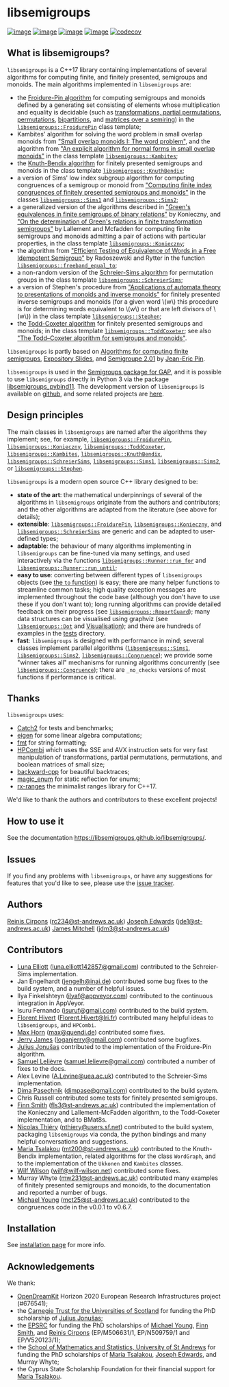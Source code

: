 <!--
Distributed under the terms of the GPL license version 3.

The full license is in the file LICENSE, distributed with this
software.
-->

# libsemigroups 

[![image](https://img.shields.io/conda/dn/conda-forge/libsemigroups)](https://github.com/conda-forge/libsemigroups-feedstock)
[![image](https://zenodo.org/badge/DOI/10.5281/zenodo.1437752.svg)](https://doi.org/10.5281/zenodo.1437752)
[![image](https://anaconda.org/conda-forge/libsemigroups/badges/license.svg)](https://anaconda.org/conda-forge/libsemigroups)
[![image](https://anaconda.org/conda-forge/libsemigroups/badges/platforms.svg)](https://anaconda.org/conda-forge/libsemigroups)
[![codecov](https://codecov.io/gh/libsemigroups/libsemigroups/graph/badge.svg?token=lLBnFR6mq5)](https://codecov.io/gh/libsemigroups/libsemigroups)

## What is libsemigroups?

`libsemigroups` is a C++17 library containing implementations of several
algorithms for computing finite, and finitely presented, semigroups and
monoids. The main algorithms implemented in `libsemigroups` are:

- the [Froidure-Pin algorithm][] for computing semigroups and monoids defined
  by a generating set consisting of elements whose multiplication and equality is
  decidable (such as [transformations, partial permutations, permutations][],
  [bipartitions][], and [matrices over a semiring][]) in the
  [`libsemigroups::FroidurePin`][] class template; 
- Kambites' algorithm for solving the word problem in small overlap monoids
  from ["Small overlap monoids I: The word problem"][], and the algorithm from
  ["An explicit algorithm for normal forms in small overlap monoids"][] in the
  class template [`libsemigroups::Kambites`][];
- the [Knuth-Bendix algorithm] for finitely presented semigroups and monoids 
  in the class template [`libsemigroups::KnuthBendix`][];
- a version of Sims' low index subgroup algorithm for computing congruences of a
  semigroup or monoid from 
  ["Computing finite index congruences of finitely presented semigroups and monoids"][] 
  in the classes [`libsemigroups::Sims1`][] and [`libsemigroups::Sims2`][];
- a generalized version of the algorithms described in 
  ["Green's equivalences in finite semigroups of binary relations"][] by 
  Konieczny, and 
  ["On the determination of Green's relations in finite transformation semigroups"][] 
  by Lallement and Mcfadden for computing finite semigroups and monoids
  admitting a pair of actions with particular properties, in the class template
  [`libsemigroups::Konieczny`][];
- the algorithm from ["Efficient Testing of Equivalence of Words in a Free Idempotent Semigroup"][] 
  by Radoszewski and Rytter in the function [`libsemigroups::freeband_equal_to`][];
- a non-random version of the [Schreier-Sims algorithm][]
  for permutation groups in the class template [`libsemigroups::SchreierSims`][];
- a version of Stephen's procedure from 
  ["Applications of automata theory to presentations of monoids and inverse monoids"][]
  for finitely presented inverse semigroups and monoids (for a given word \\(w\\) this
  procedure is for determining words equivalent to \\(w\\) or that are
  left divisors of \\(w\\)) in the class template [`libsemigroups::Stephen`][];
- the [Todd-Coxeter algorithm][] for finitely presented semigroups and monoids; 
  in the class template [`libsemigroups::ToddCoxeter`][]; see also 
  ["The Todd–Coxeter algorithm for semigroups and monoids"][].

`libsemigroups` is partly based on 
[Algorithms for computing finite semigroups][Froidure-Pin algorithm], 
[Expository Slides][], and [Semigroupe 2.01][] by [Jean-Eric Pin][].

[Froidure-Pin algorithm]: https://www.irif.fr/~jep/PDF/Rio.pdf
["Small overlap monoids I: The word problem"]: https://doi.org/10.1016/j.jalgebra.2008.09.038
["An explicit algorithm for normal forms in small overlap monoids"]: https://doi.org/10.1016/j.jalgebra.2023.04.019
[Knuth-Bendix algorithm]: https://en.wikipedia.org/wiki/Knuth%E2%80%93Bendix_completion_algorithm
["Computing finite index congruences of finitely presented semigroups and monoids"]: https://arxiv.org/abs/2302.06295
["Green's equivalences in finite semigroups of binary relations"]: https://link.springer.com/article/10.1007/BF02573672
["On the determination of Green's relations in finite transformation semigroups"]: https://www.sciencedirect.com/science/article/pii/S0747717108800570
["Efficient Testing of Equivalence of Words in a Free Idempotent Semigroup"]: https://link.springer.com/chapter/10.1007/978-3-642-11266-9_55
["Applications of automata theory to presentations of monoids and inverse monoids"]: https://digitalcommons.unl.edu/dissertations/AAI8803771/
[Todd-Coxeter algorithm]: https://en.wikipedia.org/wiki/Todd%E2%80%93Coxeter_algorithm
["The Todd–Coxeter algorithm for semigroups and monoids"]: https://doi.org/10.1007/s00233-024-10431-z
[Schreier-Sims algorithm]: https://en.wikipedia.org/wiki/Schreier%E2%80%93Sims_algorithm
[Expository Slides]: https://www.irif.fr/~jep/PDF/Exposes/StAndrews.pdf
[Semigroupe 2.01]: https://www.irif.fr/~jep/Logiciels/Semigroupe2.0/semigroupe2.html
[Jean-Eric Pin]: https://www.irif.fr/~jep/

`libsemigroups` is used in the [Semigroups package for
GAP](https://semigroups.github.io/Semigroups), and it is possible to use
`libsemigroups` directly in Python 3 via the package
[libsemigroups_pybind11](https://libsemigroups.github.io/libsemigroups_pybind11/).
The development version of `libsemigroups` is available on
[github](https://github.com/libsemigroups/libsemigroups), and some
related projects are [here](https://github.com/libsemigroups).

## Design principles

The main classes in `libsemigroups` are named after the algorithms they
implement; see, for example, [`libsemigroups::FroidurePin`][],
[`libsemigroups::Konieczny`][], [`libsemigroups::ToddCoxeter`][],
[`libsemigroups::Kambites`][], [`libsemigroups::KnuthBendix`][],
[`libsemigroups::SchreierSims`][], [`libsemigroups::Sims1`][], [`libsemigroups::Sims2`][],
or [`libsemigroups::Stephen`][].

`libsemigroups` is a modern open source C++ library designed to be:

-  **state of the art**: the mathematical underpinnings of several of the
   algorithms in `libsemigroups` originate from the authors and contributors; and the
   other algorithms are adapted from the literature (see above for details);
-  **extensible**: [`libsemigroups::FroidurePin`][], [`libsemigroups::Konieczny`][], and
   [`libsemigroups::SchreierSims`][] are generic and can be adapted to user-defined
   types;
-  **adaptable**: the behaviour of many algorithms implementing in `libsemigroups` 
   can be fine-tuned via many settings, and used interactively via the functions
  [`libsemigroups::Runner::run_for`][] and [`libsemigroups::Runner::run_until`][];
-  **easy to use**: converting between different types of `libsemigroups`
   objects (see [the `to` function][]) is easy; there are many
   helper functions to streamline common tasks; high quality exception messages
   are implemented throughout the code base (although you don't have to use these
   if you don't want to); long running algorithms can provide detailed feedback on
   their progress (see [`libsemigroups::ReportGuard`][]); many data structures can be
   visualised using graphviz (see [`libsemigroups::Dot`][] and
   [Visualisation][]);
   and there are hundreds of examples in the [tests][] directory.
-  **fast**: `libsemigroups` is designed with performance in mind; several
  classes implement parallel algorithms ([`libsemigroups::Sims1`][],
  [`libsemigroups::Sims2`][], [`libsemigroups::Congruence`][]); 
  we provide some "winner takes all" mechanisms for running algorithms
  concurrently (see [`libsemigroups::Congruence`][]); there are
  `_no_checks` versions of most functions if performance is critical.

## Thanks

`libsemigroups` uses: 

-  [Catch2](https://github.com/catchorg/Catch2) for tests and benchmarks; 
-  [eigen](http://eigen.tuxfamily.org/) for some linear algebra computations;
-  [fmt](https://github.com/fmtlib/fmt) for string formatting;
-  [HPCombi](https://github.com/libsemigroups/HPCombi) which uses the SSE and AVX
   instruction sets for very fast manipulation of transformations, partial
   permutations, permutations, and boolean matrices of small size; 
-  [backward-cpp](https://github.com/bombela/backward-cpp) for beautiful
   backtraces;
-  [magic_enum](https://github.com/Neargye/magic_enum) for static reflection for
   enums;
-  [rx-ranges](https://github.com/simonask/rx-ranges) the minimalist ranges
   library for C++17.

We'd like to thank the authors and contributors to these excellent projects!

## How to use it

See the documentation <https://libsemigroups.github.io/libsemigroups/>.

## Issues

If you find any problems with `libsemigroups`, or have any suggestions
for features that you'd like to see, please use the [issue
tracker](https://github.com/libsemigroups/libsemigroups/issues).

## Authors

[Reinis Cirpons][] (<rc234@st-andrews.ac.uk>)
[Joseph Edwards][] (<jde1@st-andrews.ac.uk>) 
[James Mitchell](https://jdbm.me) (<jdm3@st-andrews.ac.uk>)

## Contributors

-   [Luna Elliott](https://le27.github.io/L-Elliott/) 
    (<luna.elliott142857@gmail.com>)
    contributed to the Schreier-Sims implementation.
-   Jan Engelhardt (<jengelh@inai.de>) contributed some bug fixes to the
    build system, and a number of helpful issues.
-   Ilya Finkelshteyn (<ilyaf@appveyor.com>) contributed to the
    continuous integration in AppVeyor.
-   Isuru Fernando (<isuruf@gmail.com>) contributed to the build system.
-   [Florent Hivert](https://www.lri.fr/~hivert/)
    (<Florent.Hivert@lri.fr>) contributed many helpful ideas to
    `libsemigroups`, and `HPCombi`.
-   [Max Horn](https://math.rptu.de/en/wgs/agag/people/head/prof-dr-max-horn)
    (<max@quendi.de>) contributed some fixes.
-   [Jerry James](http://www.jamezone.org/) (<loganjerry@gmail.com>)
    contributed some bugfixes.
-   [Julius Jonušas][] contributed to the implementation of the Froidure-Pin
    algorithm.
-   [Samuel Lelièvre][] (<samuel.lelievre@gmail.com>) contributed a number of
    fixes to the docs.
-   Alex Levine (<A.Levine@uea.ac.uk>) contributed to the Schreier-Sims
    implementation.
-   [Dima Pasechnik](http://users.ox.ac.uk/~coml0531)
    (<dimpase@gmail.com>) contributed to the build system.
-   Chris Russell contributed some tests for finitely presented
    semigroups.
-   [Finn Smith][] (<fls3@st-andrews.ac.uk>)
    contributed the implementation of the Konieczny and
    Lallement-McFadden algorithm, to the Todd-Coxeter implementation,
    and to BMat8s.
-   [Nicolas Thiéry](http://nicolas.thiery.name/)
    (<nthiery@users.sf.net>) contributed to the build system, packaging
    `libsemigroups` via conda, the python bindings and many helpful
    conversations and suggestions.
-   [Maria Tsalakou][] (<mt200@st-andrews.ac.uk>) contributed to the Knuth-Bendix
    implementation, related algorithms for the class `WordGraph`,
    and to the implementation of the `Ukkonen` and `Kambites` classes.
-   [Wilf Wilson](https://wilf.me) (<wilf@wilf-wilson.net>) contributed some fixes.
-   Murray Whyte (<mw231@st-andrews.ac.uk>) contributed many examples of
    finitely presented semigroups and monoids, to the documentation and reported a
    number of bugs.
-   [Michael Young][] (<mct25@st-andrews.ac.uk>) contributed to the congruences
    code in the v0.0.1 to v0.6.7.

## Installation

See [installation page](install.md) for more info.

## Acknowledgements

We thank:

* [OpenDreamKit](https://opendreamkit.org/) Horizon 2020 European Research
  Infrastructures project (#676541);
* the [Carnegie Trust for the Universities of Scotland][] for funding the PhD scholarship of
  [Julius Jonušas][];
* the [EPSRC](https://epsrc.ukri.org/) for funding the PhD scholarships of
  [Michael Young][], [Finn Smith][], and [Reinis Cirpons][] (EP/M506631/1,
  EP/N509759/1 and EP/V520123/1);
* the [School of Mathematics and Statistics, University of St Andrews][] for
  funding the PhD scholarships of [Maria Tsalakou][], [Joseph Edwards][], and
  Murray Whyte;
* the Cyprus State Scholarship Foundation for their financial support for
  [Maria Tsalakou][].

[Finn Smith]: https://flsmith.github.io
[Joseph Edwards]: https://github.com/Joseph-Edwards
[Julius Jonušas]: http://julius.jonusas.work/
[Maria Tsalakou]: https://mariatsalakou.github.io/
[Michael Young]: https://mtorpey.github.io/
[Reinis Cirpons]: https://reinisc.id.lv
[Samuel Lelièvre]: https://lelievre.perso.math.cnrs.fr/index-en.html

[Carnegie Trust for the Universities of Scotland]: https://www.carnegie-trust.org/
[School of Mathematics and Statistics, University of St Andrews]: https://www.st-andrews.ac.uk/mathematics-statistics/

[Visualisation]: https://libsemigroups.github.io/libsemigroups/group__dot__group.html
[`libsemigroups::Congruence`]: https://libsemigroups.github.io/libsemigroups/group__congruence__class__group.html
[`libsemigroups::FroidurePin`]: https://libsemigroups.github.io/libsemigroups/classlibsemigroups_1_1_froidure_pin.html 
[`libsemigroups::Kambites`]: https://libsemigroups.github.io/libsemigroups/group__kambites__class__group.html
[`libsemigroups::KnuthBendix`]: https://libsemigroups.github.io/libsemigroups/group__knuth__bendix__class__group.html
[`libsemigroups::Konieczny`]: https://libsemigroups.github.io/libsemigroups/group__konieczny__group.html
[`libsemigroups::SchreierSims`]: https://libsemigroups.github.io/libsemigroups/group__schreier__sims__group.html
[`libsemigroups::Sims1`]: https://libsemigroups.github.io/libsemigroups/classlibsemigroups_1_1_sims1.html
[`libsemigroups::Sims2`]: https://libsemigroups.github.io/libsemigroups/classlibsemigroups_1_1_sims2.html
[`libsemigroups::Stephen`]: https://libsemigroups.github.io/libsemigroups/group__stephen__group.html
[`libsemigroups::ToddCoxeter`]: https://libsemigroups.github.io/libsemigroups/group__todd__coxeter__class__group.html
[`libsemigroups::freeband_equal_to`]: https://libsemigroups.github.io/libsemigroups/group__freeband__group.html
[bipartitions]: https://libsemigroups.github.io/libsemigroups/group__bipart__group.html
[matrices over a semiring]: https://libsemigroups.github.io/libsemigroups/group__matrix__group.html
[tests]: https://github.com/libsemigroups/libsemigroups/tree/main/tests
[the `to` function]: https://libsemigroups.github.io/libsemigroups/group__to__group.html
[transformations, partial permutations, permutations]: https://libsemigroups.github.io/libsemigroups/group__transf__group.html
[`libsemigroups::ReportGuard`]: https://libsemigroups.github.io/libsemigroups/structlibsemigroups_1_1_report_guard.html
[`libsemigroups::Dot`]: https://libsemigroups.github.io/libsemigroups/classlibsemigroups_1_1_dot.html
[`libsemigroups::Runner::run_for`]: file:///Users/jdm/libsemigroups/docs/html/classlibsemigroups_1_1_runner.html
[`libsemigroups::Runner::run_until`]: file:///Users/jdm/libsemigroups/docs/html/classlibsemigroups_1_1_runner.html
